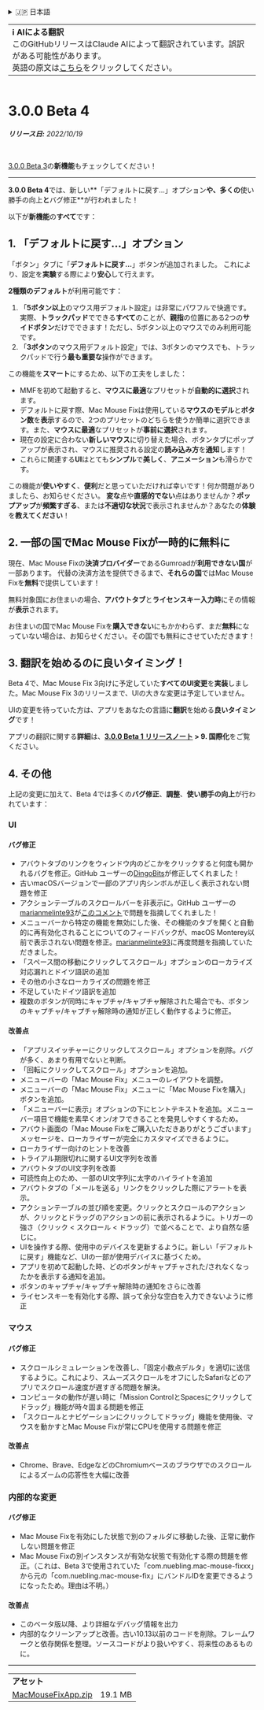 <details>
<summary>🇯🇵 日本語</summary>

[🇬🇧 English (GitHub)](https://github.com/noah-nuebling/mac-mouse-fix/releases/tag/3.0.0-Beta-4)\
[🇦🇩 Català](https://redirect.macmousefix.com/?target=mmf-release&tag=3.0.0-Beta-4&locale=ca)\
[🇩🇪 Deutsch](https://redirect.macmousefix.com/?target=mmf-release&tag=3.0.0-Beta-4&locale=de)\
[🇪🇸 Español](https://redirect.macmousefix.com/?target=mmf-release&tag=3.0.0-Beta-4&locale=es)\
[🇫🇷 Français](https://redirect.macmousefix.com/?target=mmf-release&tag=3.0.0-Beta-4&locale=fr)\
[🇮🇩 Indonesia](https://redirect.macmousefix.com/?target=mmf-release&tag=3.0.0-Beta-4&locale=id)\
[🇮🇹 Italiano](https://redirect.macmousefix.com/?target=mmf-release&tag=3.0.0-Beta-4&locale=it)\
[🇭🇺 Magyar](https://redirect.macmousefix.com/?target=mmf-release&tag=3.0.0-Beta-4&locale=hu)\
[🇳🇱 Nederlands](https://redirect.macmousefix.com/?target=mmf-release&tag=3.0.0-Beta-4&locale=nl)\
[🇵🇱 Polski](https://redirect.macmousefix.com/?target=mmf-release&tag=3.0.0-Beta-4&locale=pl)\
[🇧🇷 Português (Brasil)](https://redirect.macmousefix.com/?target=mmf-release&tag=3.0.0-Beta-4&locale=pt-BR)\
[🇵🇹 Português (Portugal)](https://redirect.macmousefix.com/?target=mmf-release&tag=3.0.0-Beta-4&locale=pt-PT)\
[🇷🇴 Română](https://redirect.macmousefix.com/?target=mmf-release&tag=3.0.0-Beta-4&locale=ro)\
[🇸🇪 Svenska](https://redirect.macmousefix.com/?target=mmf-release&tag=3.0.0-Beta-4&locale=sv)\
[🇻🇳 Tiếng Việt](https://redirect.macmousefix.com/?target=mmf-release&tag=3.0.0-Beta-4&locale=vi)\
[🇹🇷 Türkçe](https://redirect.macmousefix.com/?target=mmf-release&tag=3.0.0-Beta-4&locale=tr)\
[🇨🇿 Čeština](https://redirect.macmousefix.com/?target=mmf-release&tag=3.0.0-Beta-4&locale=cs)\
[🇬🇷 Ελληνικά](https://redirect.macmousefix.com/?target=mmf-release&tag=3.0.0-Beta-4&locale=el)\
[🇷🇺 Русский](https://redirect.macmousefix.com/?target=mmf-release&tag=3.0.0-Beta-4&locale=ru)\
[🇺🇦 Українська](https://redirect.macmousefix.com/?target=mmf-release&tag=3.0.0-Beta-4&locale=uk)\
[🇮🇱 עברית](https://redirect.macmousefix.com/?target=mmf-release&tag=3.0.0-Beta-4&locale=he)\
[🇸🇦 العربية](https://redirect.macmousefix.com/?target=mmf-release&tag=3.0.0-Beta-4&locale=ar)\
[🇮🇳 हिन्दी](https://redirect.macmousefix.com/?target=mmf-release&tag=3.0.0-Beta-4&locale=hi)\
[🇹🇭 ไทย](https://redirect.macmousefix.com/?target=mmf-release&tag=3.0.0-Beta-4&locale=th)\
[🇨🇳 中文 (简体)](https://redirect.macmousefix.com/?target=mmf-release&tag=3.0.0-Beta-4&locale=zh-Hans)\
[🇨🇳 中文 (繁體)](https://redirect.macmousefix.com/?target=mmf-release&tag=3.0.0-Beta-4&locale=zh-Hant)\
[🇭🇰 中文（香港)](https://redirect.macmousefix.com/?target=mmf-release&tag=3.0.0-Beta-4&locale=zh-HK)\
**🇯🇵 日本語**\
[🇰🇷 한국어](https://redirect.macmousefix.com/?target=mmf-release&tag=3.0.0-Beta-4&locale=ko)\
[Help translate Mac Mouse Fix to different languages!](https://github.com/noah-nuebling/mac-mouse-fix/discussions/731)
</details>
<table align=><td>
<b>ℹ️ AIによる翻訳</b><br>
このGitHubリリースはClaude AIによって翻訳されています。誤訳がある可能性があります。<br>
英語の原文は<a href="https://github.com/noah-nuebling/mac-mouse-fix/releases/tag/3.0.0-Beta-4">こちら</a>をクリックしてください。
</td></table>

<table></table>

# 3.0.0 Beta 4
***リリース日:** 2022/10/19*

<br>

[3.0.0 Beta 3](https://redirect.macmousefix.com/?target=mmf-release&tag=3.0.0-Beta-3&locale=ja)の**新機能**もチェックしてください！

---

**3.0.0 Beta 4**では、新しい**「デフォルトに戻す...」オプション**や、多くの**使い勝手の向上**と**バグ修正**が行われました！

以下が**新機能**の**すべて**です：

## 1. 「デフォルトに戻す...」オプション

「ボタン」タブに「**デフォルトに戻す...**」ボタンが追加されました。
これにより、設定を**実験**する際により**安心**して行えます。

**2種類のデフォルト**が利用可能です：

1. 「**5ボタン以上**のマウス用デフォルト設定」は非常にパワフルで快適です。実際、**トラックパッド**でできる**すべて**のことが、**親指**の位置にある2つの**サイドボタン**だけでできます！ただし、5ボタン以上のマウスでのみ利用可能です。
2. 「**3ボタン**のマウス用デフォルト設定」では、3ボタンのマウスでも、トラックパッドで行う**最も重要な**操作ができます。

この機能を**スマート**にするため、以下の工夫をしました：

- MMFを初めて起動すると、**マウスに最適**なプリセットが**自動的に選択**されます。
- デフォルトに戻す際、Mac Mouse Fixは使用している**マウスのモデル**と**ボタン数**を**表示**するので、2つのプリセットのどちらを使うか簡単に選択できます。また、**マウスに最適**なプリセットが**事前に選択**されます。
- 現在の設定に合わない**新しいマウス**に切り替えた場合、ボタンタブにポップアップが表示され、マウスに推奨される設定の**読み込み方**を**通知**します！
- これらに関連する**UI**はとても**シンプル**で**美しく**、**アニメーション**も滑らかです。

この機能が**使いやすく**、**便利**だと思っていただければ幸いです！何か問題がありましたら、お知らせください。
**変な**点や**直感的でない**点はありませんか？**ポップアップ**が**頻繁すぎる**、または**不適切な状況**で表示されませんか？あなたの**体験**を**教えてください**！

## 2. 一部の国でMac Mouse Fixが一時的に無料に

現在、Mac Mouse Fixの**決済プロバイダー**であるGumroadが**利用できない国**が一部あります。
代替の決済方法を提供できるまで、**それらの国**ではMac Mouse Fixを**無料**で提供しています！

無料対象国にお住まいの場合、**アバウトタブ**と**ライセンスキー入力時**にその情報が**表示**されます。

お住まいの国でMac Mouse Fixを**購入できない**にもかかわらず、まだ**無料**になっていない場合は、お知らせください。その国でも無料にさせていただきます！

## 3. 翻訳を始めるのに良いタイミング！

Beta 4で、Mac Mouse Fix 3向けに予定していた**すべてのUI変更**を**実装**しました。Mac Mouse Fix 3のリリースまで、UIの大きな変更は予定していません。

UIの変更を待っていた方は、アプリをあなたの言語に**翻訳**を始める**良いタイミング**です！

アプリの翻訳に関する**詳細**は、**[3.0.0 Beta 1 リリースノート](https://redirect.macmousefix.com/?target=mmf-release&tag=3.0.0-Beta-1.1&locale=ja) > 9. 国際化**をご覧ください。

## 4. その他

上記の変更に加えて、Beta 4では多くの**バグ修正**、**調整**、**使い勝手の向上**が行われています：

### UI

#### バグ修正

- アバウトタブのリンクをウィンドウ内のどこかをクリックすると何度も開かれるバグを修正。GitHub ユーザーの[DingoBits](https://github.com/DingoBits)が修正してくれました！
- 古いmacOSバージョンで一部のアプリ内シンボルが正しく表示されない問題を修正
- アクションテーブルのスクロールバーを非表示に。GitHub ユーザーの[marianmelinte93](https://github.com/marianmelinte93)が[このコメント](https://github.com/noah-nuebling/mac-mouse-fix/discussions/366#discussioncomment-3728994)で問題を指摘してくれました！
- メニューバーから特定の機能を無効にした後、その機能のタブを開くと自動的に再有効化されることについてのフィードバックが、macOS Monterey以前で表示されない問題を修正。[marianmelinte93](https://github.com/marianmelinte93)に再度問題を指摘していただきました。
- 「スペース間の移動にクリックしてスクロール」オプションのローカライズ対応漏れとドイツ語訳の追加
- その他の小さなローカライズの問題を修正
- 不足していたドイツ語訳を追加
- 複数のボタンが同時にキャプチャ/キャプチャ解除された場合でも、ボタンのキャプチャ/キャプチャ解除時の通知が正しく動作するように修正。

#### 改善点

- 「アプリスイッチャーにクリックしてスクロール」オプションを削除。バグが多く、あまり有用でないと判断。
- 「回転にクリックしてスクロール」オプションを追加。
- メニューバーの「Mac Mouse Fix」メニューのレイアウトを調整。
- メニューバーの「Mac Mouse Fix」メニューに「Mac Mouse Fixを購入」ボタンを追加。
- 「メニューバーに表示」オプションの下にヒントテキストを追加。メニューバー項目で機能を素早くオン/オフできることを発見しやすくするため。
- アバウト画面の「Mac Mouse Fixをご購入いただきありがとうございます」メッセージを、ローカライザーが完全にカスタマイズできるように。
- ローカライザー向けのヒントを改善
- トライアル期限切れに関するUI文字列を改善
- アバウトタブのUI文字列を改善
- 可読性向上のため、一部のUI文字列に太字のハイライトを追加
- アバウトタブの「メールを送る」リンクをクリックした際にアラートを表示。
- アクションテーブルの並び順を変更。クリックとスクロールのアクションが、クリックとドラッグのアクションの前に表示されるように。トリガーの強さ（クリック < スクロール < ドラッグ）で並べることで、より自然な感じに。
- UIを操作する際、使用中のデバイスを更新するように。新しい「デフォルトに戻す」機能など、UIの一部が使用デバイスに基づくため。
- アプリを初めて起動した時、どのボタンがキャプチャされた/されなくなったかを表示する通知を追加。
- ボタンのキャプチャ/キャプチャ解除時の通知をさらに改善
- ライセンスキーを有効化する際、誤って余分な空白を入力できないように修正

### マウス

#### バグ修正

- スクロールシミュレーションを改善し、「固定小数点デルタ」を適切に送信するように。これにより、スムーズスクロールをオフにしたSafariなどのアプリでスクロール速度が遅すぎる問題を解決。
- コンピュータの動作が遅い時に「Mission ControlとSpacesにクリックしてドラッグ」機能が時々固まる問題を修正
- 「スクロールとナビゲーションにクリックしてドラッグ」機能を使用後、マウスを動かすとMac Mouse Fixが常にCPUを使用する問題を修正

#### 改善点

- Chrome、Brave、EdgeなどのChromiumベースのブラウザでのスクロールによるズームの応答性を大幅に改善

### 内部的な変更

#### バグ修正

- Mac Mouse Fixを有効にした状態で別のフォルダに移動した後、正常に動作しない問題を修正
- Mac Mouse Fixの別インスタンスが有効な状態で有効化する際の問題を修正。（これは、Beta 3で使用されていた「com.nuebling.mac-mouse-fixxx」から元の「com.nuebling.mac-mouse-fix」にバンドルIDを変更できるようになったため。理由は不明。）

#### 改善点

- このベータ版以降、より詳細なデバッグ情報を出力
- 内部的なクリーンアップと改善。古い10.13以前のコードを削除。フレームワークと依存関係を整理。ソースコードがより扱いやすく、将来性のあるものに。

---

<table align="start">
<tr>
    <td colspan=2>
        <b>アセット</b>
    </td>
</tr>
<tr>
    <td><a href="https://github.com/noah-nuebling/mac-mouse-fix/releases/download/3.0.0-Beta-4/MacMouseFixApp.zip">MacMouseFixApp.zip</a></td>
    <td>19.1 MB</td>
</tr>
</table>